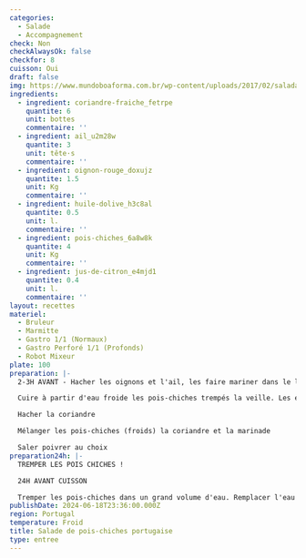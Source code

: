 ```yaml
---
categories:
  - Salade
  - Accompagnement
check: Non
checkAlwaysOk: false
checkfor: 8
cuisson: Oui
draft: false
img: https://www.mundoboaforma.com.br/wp-content/uploads/2017/02/salada-de-grao-de-bico-620x330.jpg
ingredients:
  - ingredient: coriandre-fraiche_fetrpe
    quantite: 6
    unit: bottes
    commentaire: ''
  - ingredient: ail_u2m28w
    quantite: 3
    unit: tête·s
    commentaire: ''
  - ingredient: oignon-rouge_doxujz
    quantite: 1.5
    unit: Kg
    commentaire: ''
  - ingredient: huile-dolive_h3c8al
    quantite: 0.5
    unit: l.
    commentaire: ''
  - ingredient: pois-chiches_6a8w8k
    quantite: 4
    unit: Kg
    commentaire: ''
  - ingredient: jus-de-citron_e4mjd1
    quantite: 0.4
    unit: l.
    commentaire: ''
layout: recettes
materiel:
  - Bruleur
  - Marmitte
  - Gastro 1/1 (Normaux)
  - Gastro Perforé 1/1 (Profonds)
  - Robot Mixeur
plate: 100
preparation: |-
  2-3H AVANT - Hacher les oignons et l'ail, les faire mariner dans le l'huile d'olive et le jus de citron -

  Cuire à partir d'eau froide les pois-chiches trempés la veille. Les égouter quand la chair est bien fondante.

  Hacher la coriandre

  Mélanger les pois-chiches (froids) la coriandre et la marinade

  Saler poivrer au choix
preparation24h: |-
  TREMPER LES POIS CHICHES !

  24H AVANT CUISSON

  Tremper les pois-chiches dans un grand volume d'eau. Remplacer l'eau toutes les 6h, trois fois au moins.
publishDate: 2024-06-18T23:36:00.000Z
region: Portugal
temperature: Froid
title: Salade de pois-chiches portugaise
type: entree
---
```

